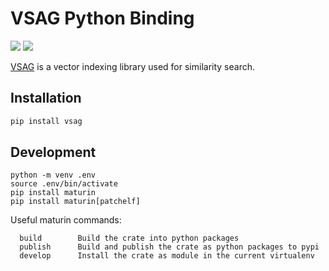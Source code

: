 # VSAG Python Binding

[![](https://github.com/jiacai2050/vsag-py/actions/workflows/CI.yml/badge.svg)](https://github.com/jiacai2050/vsag-py/actions/workflows/CI.yml)
[![](https://img.shields.io/pypi/v/vsag.svg)](https://pypi.org/project/vsag)

[VSAG](https://github.com/alipay/vsag) is a vector indexing library used for similarity search.

## Installation

```bash
pip install vsag
```

## Development

```
python -m venv .env
source .env/bin/activate
pip install maturin
pip install maturin[patchelf]
```

Useful maturin commands:
```
  build        Build the crate into python packages
  publish      Build and publish the crate as python packages to pypi
  develop      Install the crate as module in the current virtualenv
```

